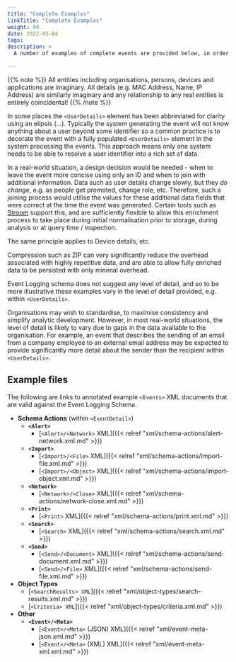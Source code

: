 ```yaml
---
title: "Complete Examples"
linkTitle: "Complete Examples"
weight: 90
date: 2022-05-04
tags: 
description: >
  A number of examples of complete events are provided below, in order to illustrate use of the schema.

---
```


{{% note %}}
All entities including organisations, persons, devices and applications are imaginary.
All details (e.g. MAC Address, Name, IP Address) are similarly imaginary and any relationship to any real entities is entirely coincidental!
{{% /note %}}

In some places the `<UserDetails>` element has been abbreviated for clarity using an elipsis (...).
Typically the system generating the event will not know anything about a user beyond some identifier so a common practice is to decorate the event with a fully populated `<UserDetails>` element in the system processing the events.
This approach means only one system needs to be able to resolve a user identifier into a rich set of data.

In a real-world situation, a design decision would be needed - when to leave the event more concise using only an ID and when to join with additional information.
Data such as user details change slowly, but they _do change_, e.g. as people get promoted, change role, etc.
Therefore, such a joining process would utilise the values for these additional data fields that were correct at the time the event was generated.
Certain tools such as [Stroom](https://github.com/gchq/stroom-docs/blob/master/README.md "Stroom on Github") support this, and are sufficiently flexible to allow this enrichment process to take place during initial normalisation prior to storage, during analysis or at query time / inspection.

The same principle applies to Device details, etc.

Compression such as ZIP can very significantly reduce the overhead associated with highly repetitive data, and are able to allow fully enriched data to be persisted with only minimal overhead.

Event Logging schema does not suggest any level of detail, and so to be more illustrative these examples vary in the level of detail provided, e.g. within `<UserDetails>`.

Organisations may wish to standardise, to maximise consistency and simplify analytic development.
However, in most real-world situations, the level of detail is likely to vary due to gaps in the data available to the organisation. 
For example, an event that describes the sending of an email from a company employee to an external email address may be expected to provide significantly more detail about the sender than the recipient within `<UserDetails>`.

## Example files

The following are links to annotated example `<Events>` XML documents that are valid against the Event Logging Schema.

* **Schema Actions** (within `<EventDetail>`)
  * **`<Alert>`**
    * [`<Alert>/<Network>` XML]({{< relref "xml/schema-actions/alert-network.xml.md" >}})
  * **`<Import>`**
    * [`<Import>/<File>` XML]({{< relref "xml/schema-actions/import-file.xml.md" >}})
    * [`<Import>/<Object>` XML]({{< relref "xml/schema-actions/import-object.xml.md" >}})
  * **`<Network>`**
    * [`<Network>/<Close>` XML]({{< relref "xml/schema-actions/network-close.xml.md" >}})
  * **`<Print>`**
    * [`<Print>` XML]({{< relref "xml/schema-actions/print.xml.md" >}})
  * **`<Search>`**
    * [`<Search>` XML]({{< relref "xml/schema-actions/search.xml.md" >}})
  * **`<Send>`**
    * [`<Send>/<Document>` XML]({{< relref "xml/schema-actions/send-document.xml.md" >}})
    * [`<Send>/<File>` XML]({{< relref "xml/schema-actions/send-file.xml.md" >}})
* **Object Types**
  * [`<SearchResults> XML`]({{< relref "xml/object-types/search-results.xml.md" >}})
  * [`<Criteria> XML`]({{< relref "xml/object-types/criteria.xml.md" >}})
* **Other**
  * **`<Event>/<Meta>`**
    * [`<Event>/<Meta>` (JSON) XML]({{< relref "xml/event-meta-json.xml.md" >}})
    * [`<Event>/<Meta>` (XML) XML]({{< relref "xml/event-meta-xml.xml.md" >}})
